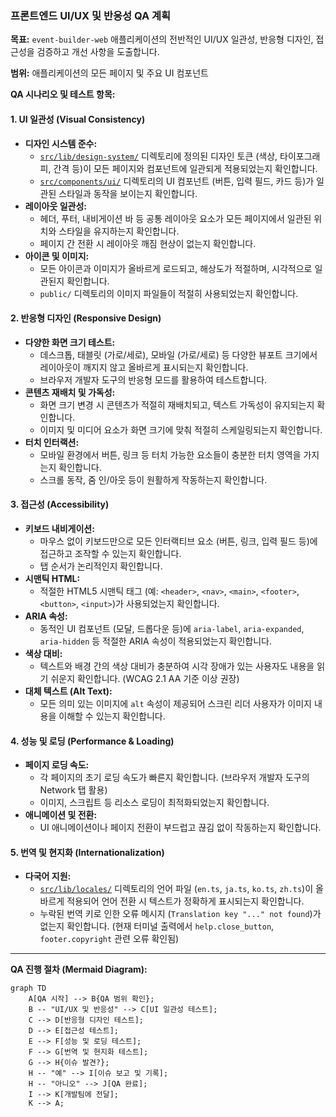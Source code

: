 ### 프론트엔드 UI/UX 및 반응성 QA 계획

**목표:** `event-builder-web` 애플리케이션의 전반적인 UI/UX 일관성, 반응형 디자인, 접근성을 검증하고 개선 사항을 도출합니다.

**범위:** 애플리케이션의 모든 페이지 및 주요 UI 컴포넌트

**QA 시나리오 및 테스트 항목:**

#### 1. UI 일관성 (Visual Consistency)
*   **디자인 시스템 준수:**
    *   [`src/lib/design-system/`](event-builder-web/src/lib/design-system/) 디렉토리에 정의된 디자인 토큰 (색상, 타이포그래피, 간격 등)이 모든 페이지와 컴포넌트에 일관되게 적용되었는지 확인합니다.
    *   [`src/components/ui/`](event-builder-web/src/components/ui/) 디렉토리의 UI 컴포넌트 (버튼, 입력 필드, 카드 등)가 일관된 스타일과 동작을 보이는지 확인합니다.
*   **레이아웃 일관성:**
    *   헤더, 푸터, 내비게이션 바 등 공통 레이아웃 요소가 모든 페이지에서 일관된 위치와 스타일을 유지하는지 확인합니다.
    *   페이지 간 전환 시 레이아웃 깨짐 현상이 없는지 확인합니다.
*   **아이콘 및 이미지:**
    *   모든 아이콘과 이미지가 올바르게 로드되고, 해상도가 적절하며, 시각적으로 일관된지 확인합니다.
    *   `public/` 디렉토리의 이미지 파일들이 적절히 사용되었는지 확인합니다.

#### 2. 반응형 디자인 (Responsive Design)
*   **다양한 화면 크기 테스트:**
    *   데스크톱, 태블릿 (가로/세로), 모바일 (가로/세로) 등 다양한 뷰포트 크기에서 레이아웃이 깨지지 않고 올바르게 표시되는지 확인합니다.
    *   브라우저 개발자 도구의 반응형 모드를 활용하여 테스트합니다.
*   **콘텐츠 재배치 및 가독성:**
    *   화면 크기 변경 시 콘텐츠가 적절히 재배치되고, 텍스트 가독성이 유지되는지 확인합니다.
    *   이미지 및 미디어 요소가 화면 크기에 맞춰 적절히 스케일링되는지 확인합니다.
*   **터치 인터랙션:**
    *   모바일 환경에서 버튼, 링크 등 터치 가능한 요소들이 충분한 터치 영역을 가지는지 확인합니다.
    *   스크롤 동작, 줌 인/아웃 등이 원활하게 작동하는지 확인합니다.

#### 3. 접근성 (Accessibility)
*   **키보드 내비게이션:**
    *   마우스 없이 키보드만으로 모든 인터랙티브 요소 (버튼, 링크, 입력 필드 등)에 접근하고 조작할 수 있는지 확인합니다.
    *   탭 순서가 논리적인지 확인합니다.
*   **시맨틱 HTML:**
    *   적절한 HTML5 시맨틱 태그 (예: `<header>`, `<nav>`, `<main>`, `<footer>`, `<button>`, `<input>`)가 사용되었는지 확인합니다.
*   **ARIA 속성:**
    *   동적인 UI 컴포넌트 (모달, 드롭다운 등)에 `aria-label`, `aria-expanded`, `aria-hidden` 등 적절한 ARIA 속성이 적용되었는지 확인합니다.
*   **색상 대비:**
    *   텍스트와 배경 간의 색상 대비가 충분하여 시각 장애가 있는 사용자도 내용을 읽기 쉬운지 확인합니다. (WCAG 2.1 AA 기준 이상 권장)
*   **대체 텍스트 (Alt Text):**
    *   모든 의미 있는 이미지에 `alt` 속성이 제공되어 스크린 리더 사용자가 이미지 내용을 이해할 수 있는지 확인합니다.

#### 4. 성능 및 로딩 (Performance & Loading)
*   **페이지 로딩 속도:**
    *   각 페이지의 초기 로딩 속도가 빠른지 확인합니다. (브라우저 개발자 도구의 Network 탭 활용)
    *   이미지, 스크립트 등 리소스 로딩이 최적화되었는지 확인합니다.
*   **애니메이션 및 전환:**
    *   UI 애니메이션이나 페이지 전환이 부드럽고 끊김 없이 작동하는지 확인합니다.

#### 5. 번역 및 현지화 (Internationalization)
*   **다국어 지원:**
    *   [`src/lib/locales/`](event-builder-web/src/lib/locales/) 디렉토리의 언어 파일 (`en.ts`, `ja.ts`, `ko.ts`, `zh.ts`)이 올바르게 적용되어 언어 전환 시 텍스트가 정확하게 표시되는지 확인합니다.
    *   누락된 번역 키로 인한 오류 메시지 (`Translation key "..." not found`)가 없는지 확인합니다. (현재 터미널 출력에서 `help.close_button`, `footer.copyright` 관련 오류 확인됨)

---

**QA 진행 절차 (Mermaid Diagram):**

```mermaid
graph TD
    A[QA 시작] --> B{QA 범위 확인};
    B -- "UI/UX 및 반응성" --> C[UI 일관성 테스트];
    C --> D[반응형 디자인 테스트];
    D --> E[접근성 테스트];
    E --> F[성능 및 로딩 테스트];
    F --> G[번역 및 현지화 테스트];
    G --> H{이슈 발견?};
    H -- "예" --> I[이슈 보고 및 기록];
    H -- "아니오" --> J[QA 완료];
    I --> K[개발팀에 전달];
    K --> A;